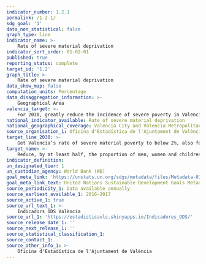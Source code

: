 ```yaml
---
indicator_number: 1.2.1
permalink: /1-2-1/
sdg_goal: '1'
data_non_statistical: false
graph_type: line
indicator_name: >-
    Rate of severe material deprivation
indicator_sort_order: 01-02-01
published: true
reporting_status: complete
target_id: '1.2'
graph_title: >-
    Rate of severe material deprivation
data_show_map: false
computation_units: Percentage
data_disaggregation_information: >-
    Geographical Area
valencia_target: >-
    For 2030, greatly reduce the incidence of severe poverty in Valencia, especially among younger people, while also ensuring that it does not disproportionately affect certain territories
national_indicator_available: Rate of severe material deprivation
national_geographical_coverage: Valencia City and Valencia Metropolitan Area
source_organisation_1: Oficina d'Estadística de l'Ajuntament de València
target_line_2030: >-
    Get Valencia’s rate of severe material poverty to below 2%, also for the population under the age of 16, and to below 3% for the Valencia Metropolitan Area as a whole
target_name: >-
    Reduce, by at least half, the proportion of men, women and children of all ages living in poverty, in all of its dimensions, in accordance with national definitions
indicator_definition:
un_designated_tier: 1
un_custodian_agency: World Bank (WB)
goal_meta_link: 'https://unstats.un.org/sdgs/metadata/files/Metadata-01-02-01.pdf'
goal_meta_link_text: United Nations Sustainable Development Goals Metadata (pdf 894kB)
source_periodicity_1: Data available annually
source_earliest_available_1: 2016-2017
source_active_1: true
source_url_text_1: >-
    Indicadors ODS València
source_url_1: 'https://estadisticavlc.shinyapps.io/Indicadores_ODS/'
source_release_date_1: ''
source_next_release_1: ''
source_statistical_classification_1: 
source_contact_1: 
source_other_info_1: >-
    Oficina d'Estadística de l'Ajuntament de València
---
```


